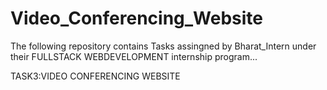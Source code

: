 # Video_Conferencing_Website
The following repository contains Tasks assingned by Bharat_Intern under their FULLSTACK WEBDEVELOPMENT internship program...

TASK3:VIDEO CONFERENCING WEBSITE
